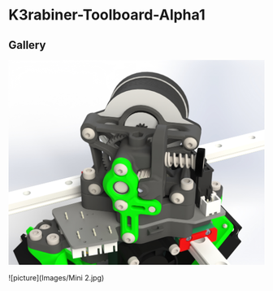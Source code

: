 # K3rabiner-Toolboard-Alpha1


## Gallery
![picture](Images/Mini.jpg)

![picture](Images/Mini 2.jpg)





